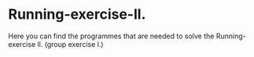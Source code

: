 # Running-exercise-ll.
Here you can find the programmes that are needed to solve the Running-exercise ll. (group exercise l.)
